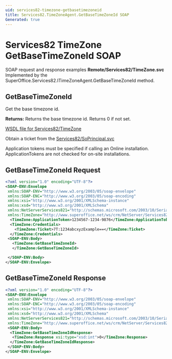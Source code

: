 ```yaml
---
uid: services82-timezone-getbasetimezoneid
title: Services82.TimeZoneAgent.GetBaseTimeZoneId SOAP
Generated: true
---
```


# Services82 TimeZone GetBaseTimeZoneId SOAP

SOAP request and response examples **Remote/Services82/TimeZone.svc**
Implemented by the <see cref="M:SuperOffice.Services82.ITimeZoneAgent.GetBaseTimeZoneId">SuperOffice.Services82.ITimeZoneAgent.GetBaseTimeZoneId</see> method.

## GetBaseTimeZoneId

Get the base timezone id.


**Returns:** Returns the base timezone id. Returns 0 if not set.


[WSDL file for Services82/TimeZone](../Services82-TimeZone.md)

Obtain a ticket from the [Services82/SoPrincipal.svc](../SoPrincipal/index.md)

Application tokens must be specified if calling an Online installation. ApplicationTokens are not checked for on-site installations.

## GetBaseTimeZoneId Request

```xml
<?xml version="1.0" encoding="UTF-8"?>
<SOAP-ENV:Envelope
 xmlns:SOAP-ENV="http://www.w3.org/2003/05/soap-envelope"
 xmlns:SOAP-ENC="http://www.w3.org/2003/05/soap-encoding"
 xmlns:xsi="http://www.w3.org/2001/XMLSchema-instance"
 xmlns:xsd="http://www.w3.org/2001/XMLSchema"
 xmlns:NetServerServices821="http://schemas.microsoft.com/2003/10/Serialization/"
 xmlns:TimeZone="http://www.superoffice.net/ws/crm/NetServer/Services82">
  <TimeZone:ApplicationToken>1234567-1234-9876</TimeZone:ApplicationToken>
  <TimeZone:Credentials>
    <TimeZone:Ticket>7T:1234abcxyzExample==</TimeZone:Ticket>
  </TimeZone:Credentials>
 <SOAP-ENV:Body>
   <TimeZone:GetBaseTimeZoneId>
   </TimeZone:GetBaseTimeZoneId>

 </SOAP-ENV:Body>
</SOAP-ENV:Envelope>

```


## GetBaseTimeZoneId Response

```xml
<?xml version="1.0" encoding="UTF-8"?>
<SOAP-ENV:Envelope
 xmlns:SOAP-ENV="http://www.w3.org/2003/05/soap-envelope"
 xmlns:SOAP-ENC="http://www.w3.org/2003/05/soap-encoding"
 xmlns:xsi="http://www.w3.org/2001/XMLSchema-instance"
 xmlns:xsd="http://www.w3.org/2001/XMLSchema"
 xmlns:NetServerServices821="http://schemas.microsoft.com/2003/10/Serialization/"
 xmlns:TimeZone="http://www.superoffice.net/ws/crm/NetServer/Services82">
 <SOAP-ENV:Body>
  <TimeZone:GetBaseTimeZoneIdResponse>
   <TimeZone:Response xsi:type="xsd:int">0</TimeZone:Response>
  </TimeZone:GetBaseTimeZoneIdResponse>
 </SOAP-ENV:Body>
</SOAP-ENV:Envelope>

```

